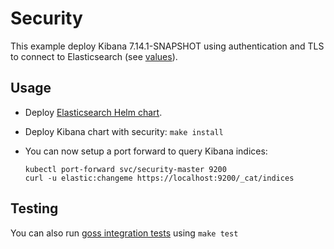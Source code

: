 # Security

This example deploy Kibana 7.14.1-SNAPSHOT using authentication and TLS to connect to
Elasticsearch (see [values][]).


## Usage

* Deploy [Elasticsearch Helm chart][].

* Deploy Kibana chart with security: `make install`

* You can now setup a port forward to query Kibana indices:

  ```
  kubectl port-forward svc/security-master 9200
  curl -u elastic:changeme https://localhost:9200/_cat/indices
  ```


## Testing

You can also run [goss integration tests][] using `make test`


[elasticsearch helm chart]: https://github.com/elastic/helm-charts/tree/7.14/elasticsearch/examples/security/
[goss integration tests]: https://github.com/elastic/helm-charts/tree/7.14/kibana/examples/security/test/goss.yaml
[values]: https://github.com/elastic/helm-charts/tree/7.14/kibana/examples/security/values.yaml

